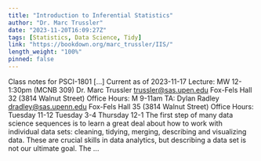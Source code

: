 ```yaml
---
title: "Introduction to Inferential Statistics"
author: "Dr. Marc Trussler"
date: "2023-11-20T16:09:27Z"
tags: [Statistics, Data Science, Tidy]
link: "https://bookdown.org/marc_trussler/IIS/"
length_weight: "100%"
pinned: false
---
```


Class notes for PSCI-1801 [...] Current as of 2023-11-17 Lecture: MW 12-1:30pm (MCNB 309) Dr. Marc Trussler trussler@sas.upen.edu Fox-Fels Hall 32 (3814 Walnut Street) Office Hours: M 9-11am TA: Dylan Radley dradley@sas.upenn.edu Fox-Fels Hall 35 (3814 Walnut Street) Office Hours: Tuesday 11-12 Tuesday 3-4 Thursday 12-1 The first step of many data science sequences is to learn a great deal about how to work with individual data sets: cleaning, tidying, merging, describing and visualizing data. These are crucial skills in data analytics, but describing a data set is not our ultimate goal. The ...
